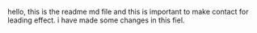 hello, this is the readme md file and this is important to make contact for leading effect. i have made some changes in this fiel.